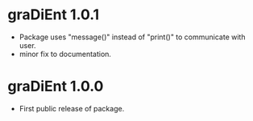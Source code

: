 # graDiEnt 1.0.1
* Package uses "message()" instead of "print()" to communicate with user.
* minor fix to documentation.

# graDiEnt 1.0.0
* First public release of package.
